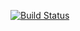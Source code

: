 [![Build Status](https://travis-ci.org/zhaoesther/CSE110-Lab5.svg?branch=master)](https://travis-ci.org/zhaoesther/CSE110-Lab5)
